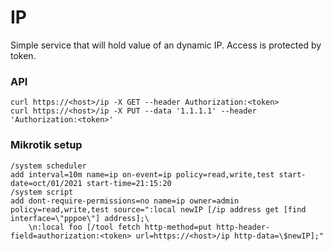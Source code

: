 # IP

Simple service that will hold value of an dynamic IP. Access is protected by token.

### API

```
curl https://<host>/ip -X GET --header Authorization:<token>
curl https://<host>/ip -X PUT --data '1.1.1.1' --header 'Authorization:<token>'
```

### Mikrotik setup

```
/system scheduler
add interval=10m name=ip on-event=ip policy=read,write,test start-date=oct/01/2021 start-time=21:15:20
/system script
add dont-require-permissions=no name=ip owner=admin policy=read,write,test source=":local newIP [/ip address get [find interface=\"pppoe\"] address];\
    \n:local foo [/tool fetch http-method=put http-header-field=authorization:<token> url=https://<host>/ip http-data=\$newIP];"
```